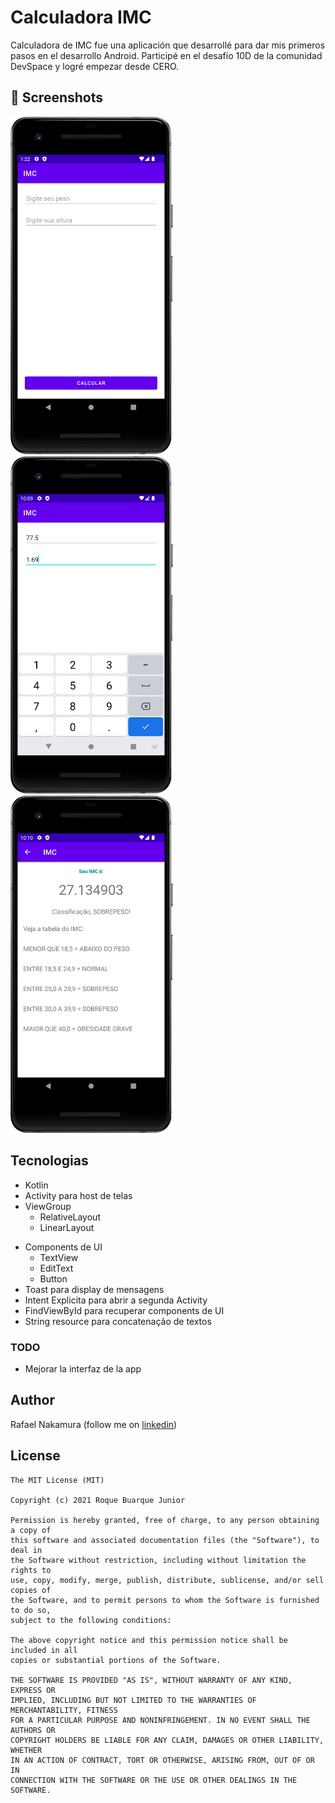# Calculadora IMC
Calculadora de IMC fue una aplicación que desarrollé para dar mis primeros pasos en el desarrollo Android. Participé en el desafío 10D de la comunidad DevSpace y logré empezar desde CERO.



## :camera_flash: Screenshots
<!-- You can add more screenshots here if you like -->
<img src="/result/IMAGEM 1 APP IMC.png" width="260">&emsp;<img src="/result/IMAGE APP IMC 2.png" width="260">&emsp;<img src="/result/IMAGEM APP IMC 3.png" width="260">

## Tecnologias
* Kotlin
* Activity para host de telas
* ViewGroup
    * RelativeLayout
    * LinearLayout
- Components de UI
    - TextView
    - EditText
    - Button
- Toast para display de mensagens
- Intent Explicita para abrir a segunda Activity
- FindViewById para recuperar components de UI
- String resource para concatenação de textos


### TODO
- Mejorar la interfaz de la app

## Author
Rafael Nakamura (follow me on [linkedin](https://linkedin.com/in/rafael-nakamura-632954283))

## License
```
The MIT License (MIT)

Copyright (c) 2021 Roque Buarque Junior

Permission is hereby granted, free of charge, to any person obtaining a copy of
this software and associated documentation files (the "Software"), to deal in
the Software without restriction, including without limitation the rights to
use, copy, modify, merge, publish, distribute, sublicense, and/or sell copies of
the Software, and to permit persons to whom the Software is furnished to do so,
subject to the following conditions:

The above copyright notice and this permission notice shall be included in all
copies or substantial portions of the Software.

THE SOFTWARE IS PROVIDED "AS IS", WITHOUT WARRANTY OF ANY KIND, EXPRESS OR
IMPLIED, INCLUDING BUT NOT LIMITED TO THE WARRANTIES OF MERCHANTABILITY, FITNESS
FOR A PARTICULAR PURPOSE AND NONINFRINGEMENT. IN NO EVENT SHALL THE AUTHORS OR
COPYRIGHT HOLDERS BE LIABLE FOR ANY CLAIM, DAMAGES OR OTHER LIABILITY, WHETHER
IN AN ACTION OF CONTRACT, TORT OR OTHERWISE, ARISING FROM, OUT OF OR IN
CONNECTION WITH THE SOFTWARE OR THE USE OR OTHER DEALINGS IN THE SOFTWARE.
```
